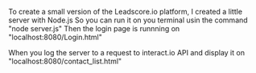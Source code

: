 To create a small version of the Leadscore.io platform, I created a little server with Node.js
So you can run it on you terminal usin the command "node server.js"
Then the login page is runnning on "localhost:8080/Login.html"

When you log the server to a request to interact.io API and display it on "localhost:8080/contact_list.html"